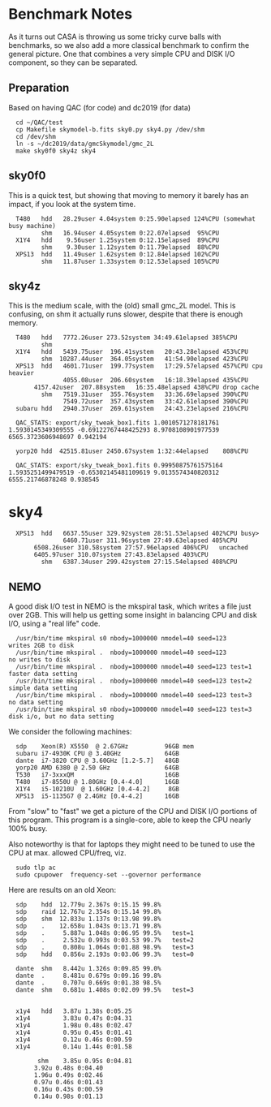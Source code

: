 # Benchmark Notes

As it turns out CASA is throwing us some tricky curve balls with benchmarks,
so we also add a more classical benchmark to confirm the general picture.
One that combines a very simple CPU and DISK I/O component, so they can be
separated.

## Preparation

Based on having QAC (for code) and dc2019 (for data)

      cd ~/QAC/test
      cp Makefile skymodel-b.fits sky0.py sky4.py /dev/shm
      cd /dev/shm
      ln -s ~/dc2019/data/gmcSkymodel/gmc_2L
      make sky0f0 sky4z sky4

## sky0f0

This is a quick test, but showing that moving to memory it barely has an impact, if
you look at the system time.


      T480   hdd   28.29user 4.04system 0:25.90elapsed 124%CPU (somewhat busy machine)
             shm   16.94user 4.05system 0:22.07elapsed  95%CPU
      X1Y4   hdd    9.56user 1.25system 0:12.15elapsed  89%CPU
             shm    9.30user 1.12system 0:11.79elapsed  88%CPU
      XPS13  hdd   11.49user 1.62system 0:12.84elapsed 102%CPU
             shm   11.87user 1.33system 0:12.53elapsed 105%CPU

## sky4z

This is the medium scale, with the (old) small gmc_2L model. This is confusing,
on shm it actually runs slower, despite that there is enough memory.

      T480   hdd   7772.26user 273.52system 34:49.61elapsed 385%CPU
             shm   
      X1Y4   hdd   5439.75user  196.41system   20:43.28elapsed 453%CPU 
             shm  10287.44user  364.05system   41:54.90elapsed 423%CPU 
      XPS13  hdd   4601.71user  199.77system   17:29.57elapsed 457%CPU cpu heavier
                   4055.08user  206.60system   16:18.39elapsed 435%CPU
		   4157.42user  207.88system   16:35.48elapsed 438%CPU drop cache
             shm   7519.31user  355.76system   33:36.69elapsed 390%CPU
                   7549.72user  357.43system   33:42.61elapsed 390%CPU
      subaru hdd   2940.37user  269.61system   24:43.23elapsed 216%CPU		   

      QAC_STATS: export/sky_tweak_box1.fits 1.0010571278181761 1.5930145349309555 -0.69122767448425293 8.9708108901977539 6565.3723606948697 0.942194 

      yorp20 hdd  42515.81user 2450.67system 1:32:44elapsed    808%CPU

      QAC_STATS: export/sky_tweak_box1.fits 0.99950875761575164 1.5935251499479519 -0.65302145481109619 9.0135574340820312 6555.21746878248 0.938545



# sky4

      XPS13  hdd   6637.55user 329.92system 28:51.53elapsed 402%CPU busy>
                   6460.71user 311.96system 27:49.63elapsed 405%CPU
		   6508.26user 310.58system 27:57.96elapsed 406%CPU   uncached
		   6405.97user 310.07system 27:43.83elapsed 403%CPU
             shm   6387.34user 299.42system 27:15.54elapsed 408%CPU 
      

## NEMO

A good disk I/O test in NEMO is the mkspiral task, which writes a file just over 2GB. This will
help us getting some insight in balancing CPU and disk I/O, using a "real life" code.

      /usr/bin/time mkspiral s0 nbody=1000000 nmodel=40 seed=123          writes 2GB to disk
      /usr/bin/time mkspiral .  nbody=1000000 nmodel=40 seed=123          no writes to disk
      /usr/bin/time mkspiral .  nbody=1000000 nmodel=40 seed=123 test=1   faster data setting
      /usr/bin/time mkspiral .  nbody=1000000 nmodel=40 seed=123 test=2   simple data setting
      /usr/bin/time mkspiral .  nbody=1000000 nmodel=40 seed=123 test=3   no data setting
      /usr/bin/time mkspiral s0 nbody=1000000 nmodel=40 seed=123 test=3   disk i/o, but no data setting 

We consider the following machines:

      sdp    Xeon(R) X5550  @ 2.67GHz          96GB mem
      subaru i7-4930K CPU @ 3.40GHz            64GB
      dante  i7-3820 CPU @ 3.60GHz [1.2-5.7]   48GB
      yorp20 AMD 6380 @ 2.50 GHz               64GB
      T530   i7-3xxxQM                         16GB
      T480   i7-8550U @ 1.80GHz [0.4-4.0]      16GB
      X1Y4   i5-10210U  @ 1.60GHz [0.4-4.2]     8GB
      XPS13  i5-1135G7 @ 2.4GHz [0.4-4.2]      16GB


From "slow" to "fast" we get a picture of the CPU and DISK I/O portions of this program. This program
is a single-core, able to keep the CPU nearly 100% busy.

Also noteworthy is that for laptops they might need to be tuned to use the CPU at max. allowed CPU/freq,
viz.

      sudo tlp ac
      sudo cpupower  frequency-set --governor performance

Here are results on an old Xeon:

      sdp    hdd  12.779u 2.367s 0:15.15 99.8%
      sdp    raid 12.767u 2.354s 0:15.14 99.8% 
      sdp    shm  12.833u 1.137s 0:13.98 99.8%
      sdp    .    12.658u 1.043s 0:13.71 99.8%
      sdp    .     5.887u 1.048s 0:06.95 99.5%   test=1
      sdp    .     2.532u 0.993s 0:03.53 99.7%   test=2
      sdp    .     0.808u 1.064s 0:01.88 98.9%   test=3
      sdp    hdd   0.856u 2.193s 0:03.06 99.3%   test=0

      dante  shm   8.442u 1.326s 0:09.85 99.0%
      dante  .     8.481u 0.679s 0:09.16 99.8%
      dante  .     0.707u 0.669s 0:01.38 98.5%
      dante  shm   0.681u 1.408s 0:02.09 99.5%   test=3
      

      x1y4   hdd   3.87u 1.38s 0:05.25
      x1y4         3.83u 0.47s 0:04.31
      x1y4         1.98u 0.48s 0:02.47
      x1y4         0.95u 0.45s 0:01.41
      x1y4         0.12u 0.46s 0:00.59
      x1y4         0.14u 1.44s 0:01.58

            shm    3.85u 0.95s 0:04.81
		   3.92u 0.48s 0:04.40
		   1.96u 0.49s 0:02.46
		   0.97u 0.46s 0:01.43
		   0.16u 0.43s 0:00.59
		   0.14u 0.98s 0:01.13

